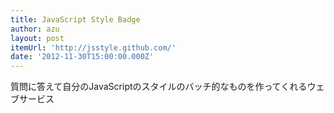 ```yaml
---
title: JavaScript Style Badge
author: azu
layout: post
itemUrl: 'http://jsstyle.github.com/'
date: '2012-11-30T15:00:00.000Z'
---
```

質問に答えて自分のJavaScriptのスタイルのバッチ的なものを作ってくれるウェブサービス
